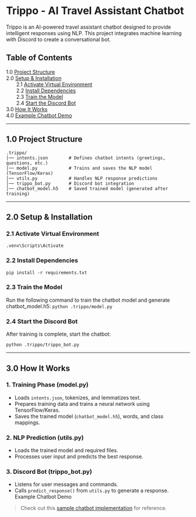 # Trippo - AI Travel Assistant Chatbot

Trippo is an AI-powered travel assistant chatbot designed to provide intelligent responses using NLP. This project integrates machine learning with Discord to create a conversational bot.

## Table of Contents

1.0 [Project Structure](https://github.com/KurenoChan/Trippo/blob/main/README.md#10-project-structure)<br/>
2.0 [Setup & Installation](https://github.com/KurenoChan/Trippo/blob/main/README.md#20-setup--installation)<br/>
    &emsp;&emsp;2.1 [Activate Virtual Environment](https://github.com/KurenoChan/Trippo/blob/main/README.md#21-activate-virtual-environment)<br/>
    &emsp;&emsp;2.2 [Install Dependencies](https://github.com/KurenoChan/Trippo/blob/main/README.md#22-install-dependencies)<br/>
    &emsp;&emsp;2.3 [Train the Model](https://github.com/KurenoChan/Trippo/blob/main/README.md#23-train-the-model)<br/>
    &emsp;&emsp;2.4 [Start the Discord Bot](https://github.com/KurenoChan/Trippo/blob/main/README.md#24-start-the-discord-bot)<br/>
3.0 [How It Works](https://github.com/KurenoChan/Trippo/blob/main/README.md#30-how-it-works)<br/>
4.0 [Example Chatbot Demo](#4.0-example-chatbot-demo)

---------------------
## 1.0 Project Structure

```
.trippo/
│── intents.json        # Defines chatbot intents (greetings, questions, etc.)
│── model.py            # Trains and saves the NLP model (TensorFlow/Keras)
│── utils.py            # Handles NLP response predictions
│── trippo_bot.py       # Discord bot integration
│── chatbot_model.h5    # Saved trained model (generated after training)
```

-----------------------------
## 2.0 Setup & Installation

### 2.1 Activate Virtual Environment
`.venv\Scripts\Activate`

### 2.2 Install Dependencies
`pip install -r requirements.txt`

### 2.3 Train the Model
Run the following command to train the chatbot model and generate chatbot_model.h5:
`python .trippo/model.py`

### 2.4 Start the Discord Bot
After training is complete, start the chatbot:

`python .trippo/trippo_bot.py`

------------
## 3.0 How It Works

### 1. Training Phase (model.py)
- Loads `intents.json`, tokenizes, and lemmatizes text.
- Prepares training data and trains a neural network using TensorFlow/Keras.
- Saves the trained model (`chatbot_model.h5`), words, and class mappings.

### 2. NLP Prediction (utils.py)
- Loads the trained model and required files.
- Processes user input and predicts the best response.

### 3. Discord Bot (trippo_bot.py)
- Listens for user messages and commands.
- Calls `predict_response()` from `utils.py` to generate a response.
Example Chatbot Demo

> Check out this [sample chatbot implementation](https://www.youtube.com/watch?v=9KZwRBg4-P0) for reference.
